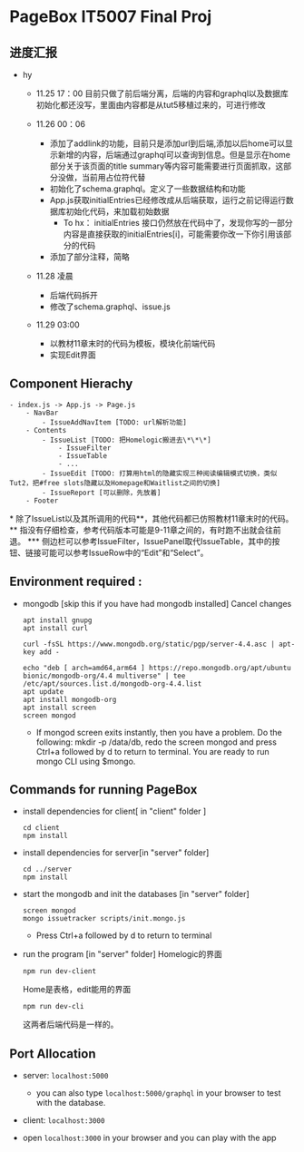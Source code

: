 # PageBox IT5007 Final Proj

## 进度汇报

- hy
    - 11.25 17：00 目前只做了前后端分离，后端的内容和graphql以及数据库初始化都还没写，里面由内容都是从tut5移植过来的，可进行修改

    - 11.26 00：06 
        - 添加了addlink的功能，目前只是添加url到后端,添加以后home可以显示新增的内容，后端通过graphql可以查询到信息。但是显示在home部分关于该页面的title summary等内容可能需要进行页面抓取，这部分没做，当前用占位符代替
        - 初始化了schema.graphql。定义了一些数据结构和功能
        - App.js获取initialEntries已经修改成从后端获取，运行之前记得运行数据库初始化代码，来加载初始数据
            - To hx： initialEntries 接口仍然放在代码中了，发现你写的一部分内容是直接获取的initialEntries[i]，可能需要你改一下你引用该部分的代码
        - 添加了部分注释，简略
    
    - 11.28 凌晨
        - 后端代码拆开
        - 修改了schema.graphql、issue.js

    - 11.29 03:00
        - 以教材11章末时的代码为模板，模块化前端代码
        - 实现Edit界面

## Component Hierachy
    - index.js -> App.js -> Page.js
        - NavBar
            - IssueAddNavItem [TODO: url解析功能]
        - Contents
            - IssueList [TODO: 把Homelogic搬进去\*\*\*]
                - IssueFilter
                - IssueTable
                - ...
            - IssueEdit [TODO: 打算用html的隐藏实现三种阅读编辑模式切换，类似Tut2，把#free slots隐藏以及Homepage和Waitlist之间的切换]
            - IssueReport [可以删除，先放着]
        - Footer

\* 除了IssueList以及其所调用的代码\*\*，其他代码都已仿照教材11章末时的代码。
\*\* 指没有仔细检查，参考代码版本可能是9-11章之间的，有时跑不出就会往前退。
\*\*\* 侧边栏可以参考IssueFilter，IssuePanel取代IssueTable，其中的按钮、链接可能可以参考IssueRow中的“Edit”和“Select”。

## Environment required :
- mongodb [skip this if you have had mongodb installed]
Cancel changes
    ```
    apt install gnupg
    apt install curl

    curl -fsSL https://www.mongodb.org/static/pgp/server-4.4.asc | apt-key add -

    echo "deb [ arch=amd64,arm64 ] https://repo.mongodb.org/apt/ubuntu bionic/mongodb-org/4.4 multiverse" | tee /etc/apt/sources.list.d/mongodb-org-4.4.list 
    apt update
    apt install mongodb-org
    apt install screen
    screen mongod
    ```

    - If mongod screen exits instantly, then you have a problem. Do the following: mkdir -p /data/db, redo the screen mongod and press Ctrl+a followed by d to return to terminal. You are ready to run mongo CLI using $mongo.

## Commands for running  PageBox

- install dependencies for client[ in "client" folder ]

    ```
    cd client
    npm install
    ```

- install dependencies for server[in "server" folder]

    ```
    cd ../server
    npm install 
    ```

- start the mongodb and init the databases [in "server" folder]

    ```
    screen mongod
    mongo issuetracker scripts/init.mongo.js
    ```

    - Press Ctrl+a followed by d to return to terminal

- run the program [in "server" folder]
    Homelogic的界面
    ```
    npm run dev-client
    ```
    Home是表格，edit能用的界面
    ```
    npm run dev-cli
    ```
    这两者后端代码是一样的。

## Port Allocation

- server: `localhost:5000`

    - you can also type `localhost:5000/graphql` in your browser to test with the database.

- client: `localhost:3000`

- open `localhost:3000` in your browser and you can play with the app



